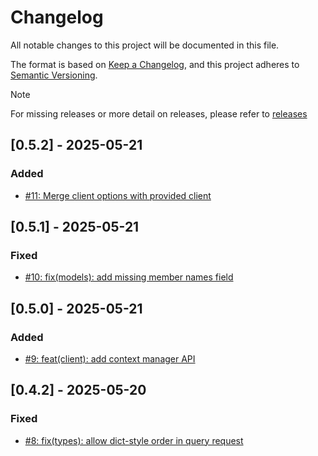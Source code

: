 # Changelog

All notable changes to this project will be documented in this file.

The format is based on [Keep a Changelog](https://keepachangelog.com/en/1.0.0/),
and this project adheres to [Semantic Versioning](https://semver.org/spec/v2.0.0.html).

> [!NOTE]
> For missing releases or more detail on releases, please refer to [releases](https://github.com/mharrisb1/cube-http-client/releases)

## [0.5.2] - 2025-05-21

### Added

- [#11: Merge client options with provided client](https://github.com/mharrisb1/cube-http-client/issues/11)

## [0.5.1] - 2025-05-21

### Fixed

- [#10: fix(models): add missing member names field](https://github.com/mharrisb1/cube-http-client/issues/10)

## [0.5.0] - 2025-05-21

### Added

- [#9: feat(client): add context manager API](https://github.com/mharrisb1/cube-http-client/issues/9)

## [0.4.2] - 2025-05-20

### Fixed

- [#8: fix(types): allow dict-style order in query request](https://github.com/mharrisb1/cube-http-client/issues/8)

